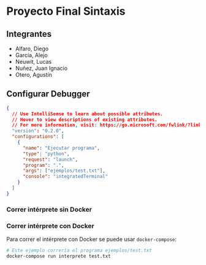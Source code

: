 # Proyecto Final Sintaxis

## Integrantes

- Alfaro, Diego
- García, Alejo
- Neuwit, Lucas
- Nuñez, Juan Ignacio
- Otero, Agustín

## Configurar Debugger

```json
{
  // Use IntelliSense to learn about possible attributes.
  // Hover to view descriptions of existing attributes.
  // For more information, visit: https://go.microsoft.com/fwlink/?linkid=830387
  "version": "0.2.0",
  "configurations": [
    {
      "name": "Ejecutar programa",
      "type": "python",
      "request": "launch",
      "program": ".",
      "args": ["ejemplos/test.txt"],
      "console": "integratedTerminal"
    }
  ]
}
```

### Correr intérprete sin Docker

### Correr intérprete con Docker

Para correr el intérprete con Docker se puede usar `docker-compose`:

```sh
# Este ejemplo correría el programa ejemplos/test.txt
docker-compose run interprete test.txt
```
